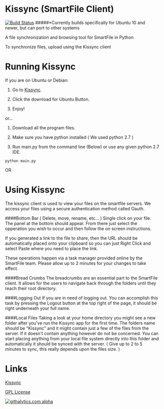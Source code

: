 Kissync (SmartFile Client)
==========================
[![Build Status](https://travis-ci.org/kissync/kissync-python.png?branch=master)](https://travis-ci.org/kissync/kissync-python)
#####*Currently builds specifically for Ubuntu 10 and newer, but can port to other systems

A file synchronization and browsing tool for SmartFile in Python

To synchronize files, upload using the Kissync client


Running Kissync
===================

If you are on Ubuntu or Debian:

1) Go to [Kissync](http://kissync.com).

2) Click the download for Ubuntu Button.

3) Enjoy!

or...

1) Download all the program files.

2) Make sure you have python installed ( We used python 2.7 )

3) Run main.py from the command line (Below) or use any given python 2.7 IDE.
```
python main.py
```
OR


Using Kissync
===============

The kissync client is used to view your files on the smartfile servers. We access your files using a secure authentication method called Oauth. 

####Bottom Bar ( Delete, move, rename, etc... )
Single click on your file. The panel at the bottom should appear. From there just select the opperation you wish to occur and then follow the on screen instructions.

If you generated a link to the file to share, then the URL should be automatically placed onto your clipboard so you can just Right Click and select Paste where you need to place the link.

These operations happen via a task manager provided online by the SmartFile team. Please allow up to 2 minutes for your changes to take effect. 

####Bread Crumbs
The breadcrumbs are an essential part to the SmartFile client. It allows for the users to navigate back through the folders until they reach their root directory.

####Logging Out
If you are in need of logging out. You can accomplish this task by pressing the Logout button at the top right of the page, it should be right underneath your full name.

####Local Files
Taking a look at your home directory you might see a new folder after you've run the Kissync app for the first time. The folders name should be "Kissync" and it might contain just a few of the files from the server. If it doesn't contain anything however do not be concerned. You can start placing anything from your local file system directly into this folder and automatically it should be synced with the server. ( Give up to 2 to 5 minutes to sync, this really depends upon the files size. )

Links
=============

[Kissync](http://kissync.com)

[GPL License](https://github.com/kissync/kissync-python/blob/master/LICENSE.GPL)

[![githalytics.com alpha](https://cruel-carlota.pagodabox.com/83ebee1008a3caf7f74f8a98c5b44cea "githalytics.com")](http://githalytics.com/kissync/kissync-python)
